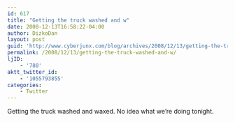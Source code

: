 ```yaml
---
id: 617
title: "Getting the truck washed and w"
date: 2008-12-13T16:58:22-04:00
author: DizkoDan
layout: post
guid: 'http://www.cyberjunx.com/blog/archives/2008/12/13/getting-the-truck-washed-and-w/'
permalink: /2008/12/13/getting-the-truck-washed-and-w/
ljID:
    - '780'
aktt_twitter_id:
    - '1055793855'
categories:
    - Twitter
---
```


Getting the truck washed and waxed. No idea what we’re doing tonight.